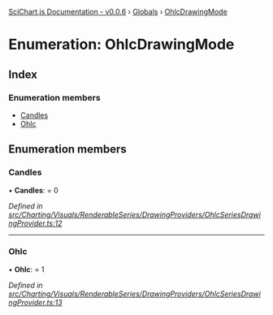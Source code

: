 [SciChart.js Documentation - v0.0.6](../README.md) › [Globals](../globals.md) › [OhlcDrawingMode](ohlcdrawingmode.md)

# Enumeration: OhlcDrawingMode

## Index

### Enumeration members

* [Candles](ohlcdrawingmode.md#candles)
* [Ohlc](ohlcdrawingmode.md#ohlc)

## Enumeration members

###  Candles

• **Candles**: = 0

*Defined in [src/Charting/Visuals/RenderableSeries/DrawingProviders/OhlcSeriesDrawingProvider.ts:12](https://github.com/ABTSoftware/SciChart.Dev/blob/ff9f38d289/Web/src/SciChart/src/Charting/Visuals/RenderableSeries/DrawingProviders/OhlcSeriesDrawingProvider.ts#L12)*

___

###  Ohlc

• **Ohlc**: = 1

*Defined in [src/Charting/Visuals/RenderableSeries/DrawingProviders/OhlcSeriesDrawingProvider.ts:13](https://github.com/ABTSoftware/SciChart.Dev/blob/ff9f38d289/Web/src/SciChart/src/Charting/Visuals/RenderableSeries/DrawingProviders/OhlcSeriesDrawingProvider.ts#L13)*
